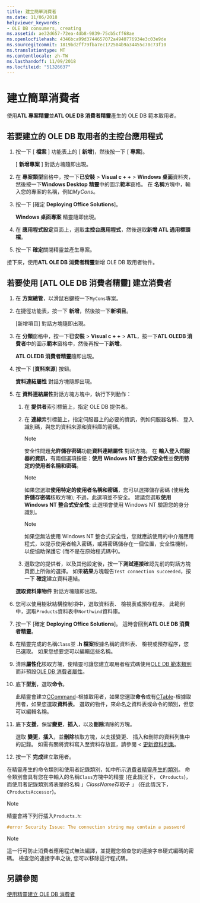```yaml
---
title: 建立簡單消費者
ms.date: 11/06/2018
helpviewer_keywords:
- OLE DB consumers, creating
ms.assetid: ae32d657-72ea-4db8-9839-75cb5cff68ae
ms.openlocfilehash: 4346bca99d3744657072a4940776934e3c03e9de
ms.sourcegitcommit: 1819bd2ff79fba7ec172504b9a34455c70c73f10
ms.translationtype: MT
ms.contentlocale: zh-TW
ms.lasthandoff: 11/09/2018
ms.locfileid: "51326637"
---
```

# <a name="creating-a-simple-consumer"></a>建立簡單消費者

使用**ATL 專案精靈**並**ATL OLE DB 消費者精靈**產生的 OLE DB 範本取用者。

## <a name="to-create-a-console-application-for-an-ole-db-consumer"></a>若要建立的 OLE DB 取用者的主控台應用程式

1. 按一下 [ **檔案** ] 功能表上的 [ **新增**]，然後按一下 [ **專案**]。

   [ **新增專案** ] 對話方塊隨即出現。

1. 在 **專案類型**窗格中，按一下**已安裝** > **Visual c + +** > **Windows 桌面**資料夾，然後按一下**Windows Desktop 精靈**中的圖示**範本**窗格。 在 **名稱**方塊中，輸入您的專案的名稱，例如*MyCons*。

1. 按一下 [確定 **Deploying Office Solutions**]。

   **Windows 桌面專案** 精靈隨即出現。

1. 在 **應用程式設定**頁面上，選取**主控台應用程式**，然後選取**新增 ATL 通用標頭檔**。

1. 按一下 **確定**關閉精靈並產生專案。

接下來，使用**ATL OLE DB 消費者精靈**新增 OLE DB 取用者物件。

## <a name="to-create-a-consumer-with-the-atl-ole-db-consumer-wizard"></a>若要使用 [ATL OLE DB 消費者精靈] 建立消費者

1. 在 **方案總管**，以滑鼠右鍵按一下`MyCons`專案。

1. 在捷徑功能表，按一下 **新增**，然後按一下**新項目**。

   [新增項目] 對話方塊隨即出現。

1. 在 **分類**窗格中，按一下**已安裝** > **Visual c + +** > **ATL**，按一下**ATL OLEDB 消費者**中的圖示**範本**窗格中，然後再按一下**新增**。

   **ATL OLEDB 消費者精靈**隨即出現。

1. 按一下 [**資料來源**] 按鈕。

   **資料連結屬性** 對話方塊隨即出現。

1. 在 **資料連結屬性**對話方塊方塊中，執行下列動作：

   1. 在 **提供者**索引標籤上，指定 OLE DB 提供者。

   1. 在 **連線**索引標籤上，指定伺服器上的必要的資訊，例如伺服器名稱、 登入識別碼，與您的資料來源和資料庫的密碼。

      > [!NOTE]
      > 安全性問題**允許儲存密碼**功能**資料連結屬性** 對話方塊。 在 **輸入登入伺服器的資訊**，有兩個選項按鈕：**使用 Windows NT 整合式安全性**並**使用特定的使用者名稱和密碼**。

      > [!NOTE]
      > 如果您選取**使用特定的使用者名稱和密碼**，您可以選擇儲存密碼 (使用**允許儲存密碼**核取方塊); 不過，此選項並不安全。 建議您選取**使用 Windows NT 整合式安全性**; 此選項會使用 Windows NT 驗證您的身分識別。

      > [!NOTE]
      > 如果您無法使用 Windows NT 整合式安全性，您就應該使用的中介層應用程式，以提示使用者輸入密碼，或將密碼儲存在一個位置，安全性機制，以便協助保護它 (而不是在原始程式碼中)。

   1. 選取您的提供者，以及其他設定後，按一下**測試連接**確認先前的對話方塊頁面上所做的選擇。 如果**結果**方塊報告`Test connection succeeded`，按一下 **確定**建立資料連結。

   **選取資料庫物件** 對話方塊隨即出現。

1. 您可以使用樹狀結構控制項中，選取資料表、 檢視表或預存程序。 此範例中，選取`Products`資料表中`Northwind`資料庫。

1. 按一下 [確定 **Deploying Office Solutions**]。 這時會回到**ATL OLE DB 消費者精靈**。

1. 在精靈完成的名稱`Class`並 **.h 檔案**根據名稱的資料表、 檢視或預存程序，您已選取。 如果您想要您可以編輯這些名稱。

1. 清除**屬性化**核取方塊，使精靈可讓您建立取用者程式碼使用[OLE DB 範本類別](../../data/oledb/ole-db-consumer-templates-reference.md)而非預設[OLE DB 消費者屬性](../../windows/ole-db-consumer-attributes.md)。

1. 底下**型別**，選取**命令**。

   此精靈會建立[CCommand](../../data/oledb/ccommand-class.md)-根據取用者，如果您選取**命令**或有[CTable](../../data/oledb/ctable-class.md)-根據取用者，如果您選取**資料表**。 選取的物件，來命名之資料表或命令的類別，但您可以編輯名稱。

1. 底下**支援**，保留**變更**，**插入**，以及**刪除**清除的方塊。

   選取 **變更**，**插入**，並**刪除**核取方塊，以支援變更、 插入和刪除的資料列集中的記錄。 如需有關將資料寫入至資料存放區，請參閱 <<c0> [ 更新資料列集](../../data/oledb/updating-rowsets.md)。

1. 按一下 **完成**建立取用者。

在精靈產生的命令類別和使用者記錄類別，如中所示[消費者精靈產生的類別](../../data/oledb/consumer-wizard-generated-classes.md)。 命令類別會具有您在中輸入的名稱`Class`方塊中的精靈 (在此情況下， `CProducts`)，而使用者記錄類別將表單的名稱 」*ClassName*存取子 」 (在此情況下， `CProductsAccessor`)。

> [!NOTE]
> 精靈會將下列行插入`Products.h`:

```cpp
#error Security Issue: The connection string may contain a password
```

> [!NOTE]
> 這一行可防止消費者應用程式無法編譯，並提醒您檢查您的連接字串硬式編碼的密碼。 檢查您的連接字串之後, 您可以移除這行程式碼。

## <a name="see-also"></a>另請參閱

[使用精靈建立 OLE DB 消費者](../../data/oledb/creating-an-ole-db-consumer-using-a-wizard.md)
